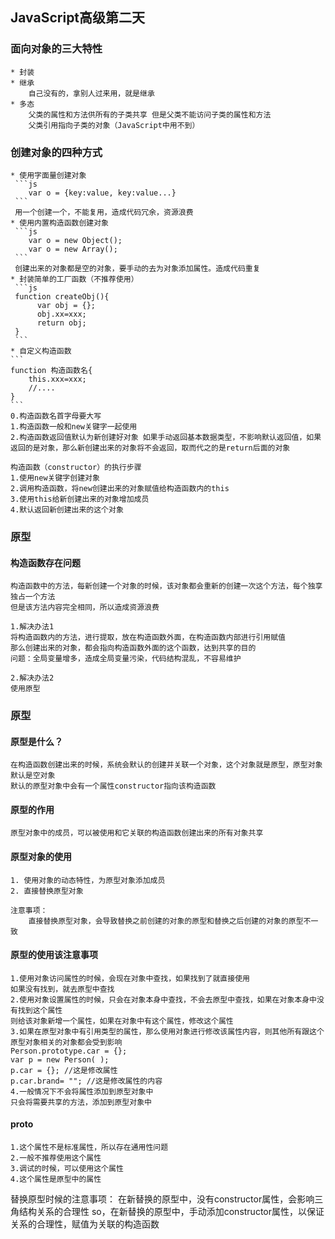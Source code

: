 ## JavaScript高级第二天

### 面向对象的三大特性
    * 封装
    * 继承
        自己没有的，拿别人过来用，就是继承
    * 多态
        父类的属性和方法供所有的子类共享 但是父类不能访问子类的属性和方法
        父类引用指向子类的对象（JavaScript中用不到）
### 创建对象的四种方式
    * 使用字面量创建对象
     ```js
        var o = {key:value, key:value...}
     ```
     用一个创建一个，不能复用，造成代码冗余，资源浪费
    * 使用内置构造函数创建对象
     ```js
        var o = new Object();
        var o = new Array();
     ```
     创建出来的对象都是空的对象，要手动的去为对象添加属性。造成代码重复
    * 封装简单的工厂函数（不推荐使用）
     ```js
     function createObj(){
          var obj = {};
          obj.xx=xxx;
          return obj;
     }
     ```
    * 自定义构造函数
    ```
    function 构造函数名{
        this.xxx=xxx;
        //....
    }
    ```
    0.构造函数名首字母要大写
    1.构造函数一般和new关键字一起使用
    2.构造函数返回值默认为新创建好对象 如果手动返回基本数据类型，不影响默认返回值，如果返回的是对象，那么新创建出来的对象将不会返回，取而代之的是return后面的对象

    构造函数（constructor）的执行步骤
    1.使用new关键字创建对象
    2.调用构造函数，将new创建出来的对象赋值给构造函数内的this
    3.使用this给新创建出来的对象增加成员
    4.默认返回新创建出来的这个对象

### 原型
#### 构造函数存在问题
    构造函数中的方法，每新创建一个对象的时候，该对象都会重新的创建一次这个方法，每个独享独占一个方法
    但是该方法内容完全相同，所以造成资源浪费

    1.解决办法1
    将构造函数内的方法，进行提取，放在构造函数外面，在构造函数内部进行引用赋值
    那么创建出来的对象，都会指向构造函数外面的这个函数，达到共享的目的
    问题：全局变量增多，造成全局变量污染，代码结构混乱，不容易维护

    2.解决办法2
    使用原型

### 原型

#### 原型是什么？
    在构造函数创建出来的时候，系统会默认的创建并关联一个对象，这个对象就是原型，原型对象默认是空对象
    默认的原型对象中会有一个属性constructor指向该构造函数

#### 原型的作用
    原型对象中的成员，可以被使用和它关联的构造函数创建出来的所有对象共享

#### 原型对象的使用
    1. 使用对象的动态特性，为原型对象添加成员
    2. 直接替换原型对象

    注意事项：
        直接替换原型对象，会导致替换之前创建的对象的原型和替换之后创建的对象的原型不一致

#### 原型的使用该注意事项
    1.使用对象访问属性的时候，会现在对象中查找，如果找到了就直接使用
    如果没有找到，就去原型中查找
    2.使用对象设置属性的时候，只会在对象本身中查找，不会去原型中查找，如果在对象本身中没有找到这个属性
    则给该对象新增一个属性，如果在对象中有这个属性，修改这个属性
    3.如果在原型对象中有引用类型的属性，那么使用对象进行修改该属性内容，则其他所有跟这个原型对象相关的对象都会受到影响
    Person.prototype.car = {};
    var p = new Person( );
    p.car = {}; //这是修改属性
    p.car.brand= ""; //这是修改属性的内容
    4.一般情况下不会将属性添加到原型对象中
    只会将需要共享的方法，添加到原型对象中

#### __proto__
    1.这个属性不是标准属性，所以存在通用性问题
    2.一般不推荐使用这个属性
    3.调试的时候，可以使用这个属性
    4.这个属性是原型中的属性

替换原型时候的注意事项：
    在新替换的原型中，没有constructor属性，会影响三角结构关系的合理性
    so，在新替换的原型中，手动添加constructor属性，以保证关系的合理性，赋值为关联的构造函数
